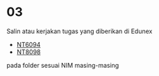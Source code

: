 # 03
Salin atau kerjakan tugas yang diberikan di Edunex

+ [NT6094](https://edunex.itb.ac.id/courses/43542/preview/118538)
+ [NT8098](https://edunex.itb.ac.id/courses/43549/preview/118543)

pada folder sesuai NIM masing-masing
